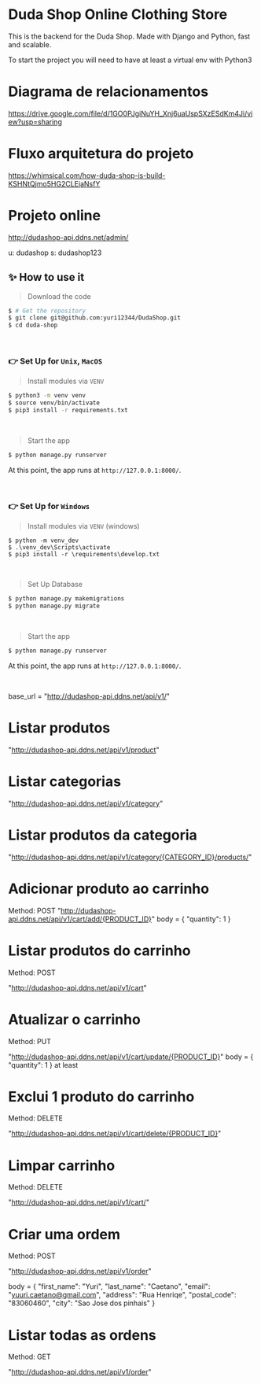 # Duda Shop Online Clothing Store

This is the backend for the Duda Shop. Made with Django and Python, fast and scalable.

To start the project you will need to have at least a virtual env with Python3

# Diagrama de relacionamentos
https://drive.google.com/file/d/1GO0PJgiNuYH_Xnj6uaUspSXzESdKm4Ji/view?usp=sharing

# Fluxo arquitetura do projeto
https://whimsical.com/how-duda-shop-is-build-KSHNtQjmo5HG2CLEjaNsfY

# Projeto online
http://dudashop-api.ddns.net/admin/

u: dudashop
s: dudashop123


## ✨ How to use it

> Download the code 

```bash
$ # Get the repository
$ git clone git@github.com:yuri12344/DudaShop.git
$ cd duda-shop
```

<br />

### 👉 Set Up for `Unix`, `MacOS` 

> Install modules via `VENV`  

```bash
$ python3 -m venv venv
$ source venv/bin/activate
$ pip3 install -r requirements.txt
```

<br />


> Start the app

```bash
$ python manage.py runserver
```

At this point, the app runs at `http://127.0.0.1:8000/`. 

<br />

### 👉 Set Up for `Windows` 

> Install modules via `VENV` (windows) 

```
$ python -m venv_dev
$ .\venv_dev\Scripts\activate
$ pip3 install -r \requirements\develop.txt
```

<br />

> Set Up Database

```bash
$ python manage.py makemigrations
$ python manage.py migrate
```

<br />

> Start the app

```bash
$ python manage.py runserver
```

At this point, the app runs at `http://127.0.0.1:8000/`. 

<br />

base_url = "http://dudashop-api.ddns.net/api/v1/"


# Listar produtos
"http://dudashop-api.ddns.net/api/v1/product"


# Listar categorias
"http://dudashop-api.ddns.net/api/v1/category"


# Listar produtos da categoria
"http://dudashop-api.ddns.net/api/v1/category/{CATEGORY_ID}/products/"


# Adicionar produto ao carrinho
Method: POST
"http://dudashop-api.ddns.net/api/v1/cart/add/{PRODUCT_ID}"
body = {
	"quantity": 1
}


# Listar produtos do carrinho 
Method: POST

"http://dudashop-api.ddns.net/api/v1/cart"


# Atualizar o carrinho
Method: PUT

"http://dudashop-api.ddns.net/api/v1/cart/update/{PRODUCT_ID}"
body = {
	"quantity": 1
}
 at least
# Exclui 1 produto do carrinho
Method: DELETE

"http://dudashop-api.ddns.net/api/v1/cart/delete/{PRODUCT_ID}"


# Limpar carrinho
Method: DELETE

"http://dudashop-api.ddns.net/api/v1/cart/"


# Criar uma ordem
Method: POST

"http://dudashop-api.ddns.net/api/v1/order"

body = {
	"first_name": "Yuri",
	"last_name": "Caetano",
	"email": "yuuri.caetano@gmail.com",
	"address": "Rua Henriqe",
	"postal_code": "83060460",
	"city": "Sao Jose dos pinhais"
}

# Listar todas as ordens
Method: GET

"http://dudashop-api.ddns.net/api/v1/order"